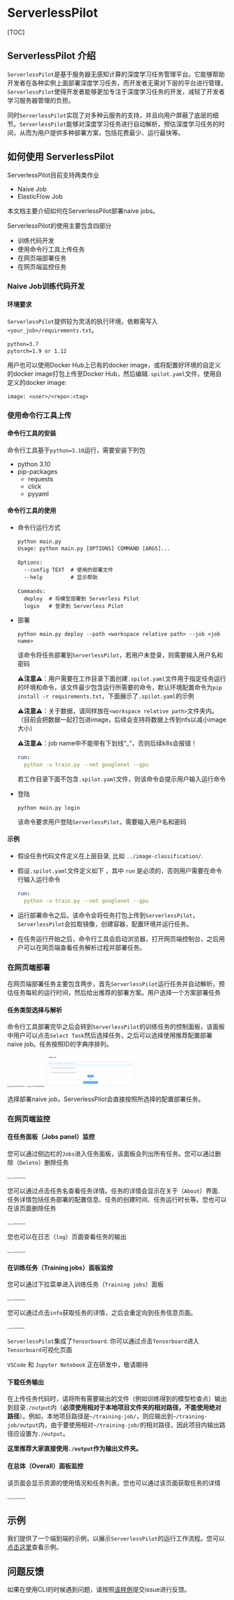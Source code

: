 # ServerlessPilot

[TOC]

## ServerlessPilot 介绍

`ServerlessPilot`是基于服务器无感知计算的深度学习任务管理平台。它能够帮助开发者在各种实例上面部署深度学习任务，而开发者无需对下层的平台进行管理，`ServerlessPilot`使得开发者能够更加专注于深度学习任务的开发，减轻了开发者学习服务器管理的负担。

同时`ServerlessPilot`实现了对多种云服务的支持，并且向用户屏蔽了底层的细节。`ServerlessPilot`能够对深度学习任务进行自动解析，预估深度学习任务的时间，从而为用户提供多种部署方案，包括花费最少、运行最快等。

## 如何使用 ServerlessPilot

ServerlessPilot目前支持两类作业

- Naive Job
- ElasticFlow Job

本文档主要介绍如何在ServerlessPilot部署naive jobs。

ServerlessPilot的使用主要包含四部分

- 训练代码开发
- 使用命令行工具上传任务
- 在网页端部署任务
- 在网页端监控任务

### Naive Job训练代码开发

#### 环境要求


`ServerlessPilot`提供较为灵活的执行环境，依赖需写入`<your_job>/requirements.txt`。
```
python=3.7
pytorch=1.9 or 1.12
```
用户也可以使用Docker Hub上已有的docker image，或将配置好环境的自定义的docker image打包上传至Docker Hub，然后编辑`.spilot.yaml`文件，使用自定义的docker image:
```
image: <user>/<repo>:<tag>
```

### 使用命令行工具上传

#### 命令行工具的安装

命令行工具基于`python=3.10`运行，需要安装下列包

- python 3.10
- pip-packages
  - requests
  - click
  - pyyaml

#### 命令行工具的使用

- 命令行运行方式

  ```shell
  python main.py                              
  Usage: python main.py [OPTIONS] COMMAND [ARGS]...
  
  Options:
    --config TEXT  # 使用的部署文件
    --help         # 显示帮助
  
  Commands:
    deploy  # 将模型部署到 Serverless Pilot
    login   # 登录到 Serverless Pilot
  ```

- 部署

  ```shell
  python main.py deploy --path <workspace relative path> --job <job name>
  ```

  该命令将任务部署到`ServerlessPilot`，若用户未登录，则需要输入用户名和密码

  **⚠️注意⚠️**：用户需要在工作目录下面创建`.spilot.yaml`文件用于指定任务运行的环境和命令，该文件最少包含运行所需要的命令，默认环境配置命令为`pip install -r requirements.txt`，下面展示了`.spilot.yaml`的示例

  **⚠️注意⚠️**：关于数据，请同样放在`<workspace relative path>`文件夹内。（目前会把数据一起打包进image，后续会支持将数据上传到nfs以减小image大小）

  **⚠️注意⚠️**：job name中不能带有下划线“_”，否则后续k8s会报错！

  ```yaml
  run: 
    python -u train.py --net googlenet --gpu
  ```

  若工作目录下面不包含`.spilot.yaml`文件，则该命令会提示用户输入运行命令

- 登陆

  ```shell
  python main.py login
  ```

  该命令要求用户登陆`ServerlessPilot`，需要输入用户名和密码

#### 示例

- 假设任务代码文件定义在上层目录, 比如 `../image-classification/`.

- 假设`.spilot.yaml`文件定义如下 ，其中 `run` 是必须的，否则用户需要在命令行输入运行命令

  ```yaml
  run: 
    python -u train.py --net googlenet --gpu
  ```

- 运行部署命令之后，该命令会将任务打包上传到`ServerlessPilot`，`ServerlessPilot`会拉取镜像，创建容器，配置环境并运行任务。

- 在任务运行开始之后，命令行工具会启动浏览器，打开网页端控制台，之后用户可以在网页端查看任务解析过程并部署任务。

### 在网页端部署

在网页端部署任务主要包含两步，首先`ServerlessPilot`运行任务并自动解析，预估任务每轮的运行时间，然后给出推荐的部署方案。用户选择一个方案部署任务

#### 任务类型选择与解析
命令行工具部署完毕之后会转到`ServerlessPilot`的训练任务的控制面板，该面板中用户可以点击`Select Task`然后选择任务，之后可以选择使用推荐配置部署naive job。任务按照ID的字典序排列。


<img src="assets/image-20230426181534100.png" alt="image-20230426181534100" style="zoom:20%;" />

<img src="assets/image-20230426181836958.png" alt="image-20230426181836958" style="zoom:20%;" />

<img src="assets/image-20230816.png" alt="image-20230816" style="zoom:20%;" />

选择部署naive job，ServerlessPilot会直接按照所选择的配置部署任务。

### 在网页端监控

#### 在任务面板（Jobs panel）监控 

您可以通过侧边栏的`Jobs`进入任务面板，该面板会列出所有任务。您可以通过删除（`Delete`）删除任务

<img src="assets/image-20230426182604439.png" alt="image-20230426182604439" style="zoom:20%;" />

您可以通过点击任务名查看任务详情。任务的详情会显示在关于（`About`）界面.  任务详情包括任务部署的配置信息、任务的创建时间、任务运行时长等。您也可以在该页面删除任务

<img src="assets/image-20230426183045318.png" alt="image-20230426183045318" style="zoom:20%;" />

您也可以在日志（`log`）页面查看任务的输出

<img src="assets/image-20230426183220394.png" alt="image-20230426183220394" style="zoom:20%;" />

#### 在训练任务（Training jobs）面板监控

您可以通过下拉菜单进入训练任务（`Training jobs`）面板

<img src="assets/image-20230426183533407.png" alt="image-20230426183533407" style="zoom:20%;" />

您可以通过点击`info`获取任务的详情，之后会重定向到任务信息页面。

<img src="assets/image-20230426184011347.png" alt="image-20230426184011347" style="zoom:20%;" />

`ServerlessPilot`集成了`Tensorboard`. 你可以通过点击`Tensorboard`进入`Tensorboard`可视化页面

`VSCode` 和 `Jupyter Notebook` 正在研发中，敬请期待

#### 下载任务输出

在上传任务代码时，请将所有需要输出的文件（例如训练得到的模型检查点）输出到目录`./output`内（**必须使用相对于本地项目文件夹的相对路径，不能使用绝对路径**）。例如，本地项目路径是`~/training-job/`，则应输出到`~/training-job/output`内，由于要使用相对`~/training-job/`的相对路径，因此项目内输出路径应设置为`./output`。

**这里推荐大家直接使用`./output`作为输出文件夹。**

#### 在总体（Overall）面板监控

该页面会显示资源的使用情况和任务列表。您也可以通过该页面获取任务的详情

<img src="assets/image-20230426184208766.png" alt="image-20230426184208766" style="zoom:20%;" />



## 示例

我们提供了一个端到端的示例，以展示`ServerlessPilot`的运行工作流程。您可以[点击这里](https://disk.pku.edu.cn:443/link/CC7619B71190026088E7B1D8FC206C55)查看示例。

## 问题反馈
如果在使用CLI的时候遇到问题，请按照[该样例](https://github.com/wecloudless/wecloud-cli-py/issues/1)提交issue进行反馈。
